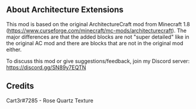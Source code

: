 ## About Architecture Extensions
This mod is based on the original ArchitectureCraft mod from Minecraft 1.8 (https://www.curseforge.com/minecraft/mc-mods/architecturecraft). The major differences are that the added blocks are not "super detailed" like in the original AC mod and there are blocks that are not in the original mod either.

To discuss this mod or give suggestions/feedback, join my Discord server: https://discord.gg/SN89y7EQTN

## Credits
Cart3r#7285 - Rose Quartz Texture
